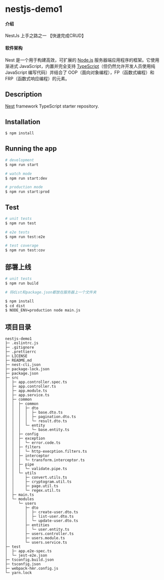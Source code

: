 # nestjs-demo1

#### 介绍
NestJs 上手之路之一 【快速完成CRUD】

#### 软件架构
Nest 是一个用于构建高效，可扩展的 [Node.js](http://nodejs.cn/) 服务器端应用程序的框架。它使用渐进式 JavaScript，内置并完全支持 [TypeScript](https://www.tslang.cn/)（但仍然允许开发人员使用纯 JavaScript 编写代码）并结合了 OOP（面向对象编程），FP（函数式编程）和 FRP（函数式响应编程）的元素。
## Description

[Nest](https://github.com/nestjs/nest) framework TypeScript starter repository.
## Installation

```bash
$ npm install
```

## Running the app

```bash
# development
$ npm run start

# watch mode
$ npm run start:dev

# production mode
$ npm run start:prod
```

## Test

```bash
# unit tests
$ npm run test

# e2e tests
$ npm run test:e2e

# test coverage
$ npm run test:cov
```

## 部署上线
```bash
# unit tests
$ npm run build

# 将dist和package.json都放在服务器上一个文件夹

$ npm install
$ cd dist
$ NODE_ENV=production node main.js

```

## 项目目录

```
nestjs-demo1
├─ .eslintrc.js
├─ .gitignore
├─ .prettierrc
├─ LICENSE
├─ README.md
├─ nest-cli.json
├─ package-lock.json
├─ package.json
├─ src
│  ├─ app.controller.spec.ts
│  ├─ app.controller.ts
│  ├─ app.module.ts
│  ├─ app.service.ts
│  ├─ common
│  │  ├─ common
│  │  │  ├─ dto
│  │  │  │  ├─ base.dto.ts
│  │  │  │  ├─ pagination.dto.ts
│  │  │  │  └─ result.dto.ts
│  │  │  └─ entity
│  │  │     └─ base.entity.ts
│  │  ├─ config
│  │  ├─ exception
│  │  │  └─ error.code.ts
│  │  ├─ filters
│  │  │  └─ http-execption.filters.ts
│  │  ├─ interceptor
│  │  │  └─ transform.interceptor.ts
│  │  ├─ pipe
│  │  │  └─ validate.pipe.ts
│  │  └─ utils
│  │     ├─ convert.utils.ts
│  │     ├─ cryptogram.util.ts
│  │     ├─ page.util.ts
│  │     └─ regex.util.ts
│  ├─ main.ts
│  └─ modules
│     └─ users
│        ├─ dto
│        │  ├─ create-user.dto.ts
│        │  ├─ list-user.dto.ts
│        │  └─ update-user.dto.ts
│        ├─ entities
│        │  └─ user.entity.ts
│        ├─ users.controller.ts
│        ├─ users.module.ts
│        └─ users.service.ts
├─ test
│  ├─ app.e2e-spec.ts
│  └─ jest-e2e.json
├─ tsconfig.build.json
├─ tsconfig.json
├─ webpack-hmr.config.js
└─ yarn.lock
